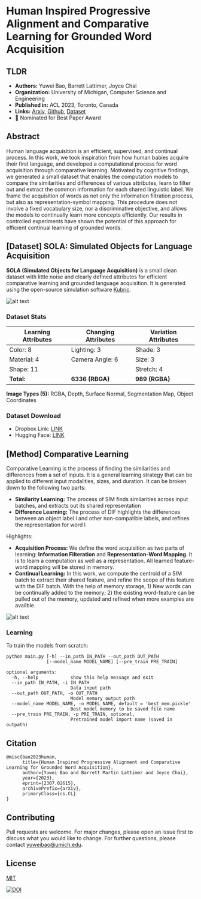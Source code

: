 # Human Inspired Progressive Alignment and Comparative Learning for Grounded Word Acquisition

## TLDR

- **Authors:** Yuwei Bao, Barrett Lattimer, Joyce Chai
- **Organization:** University of Michigan, Computer Science and Engineering
- **Published in:** ACL 2023, Toronto, Canada
- **Links:** [Arxiv](https://arxiv.org/abs/2307.02615), [Github](https://github.com/sled-group/Comparative-Learning/tree/main), [Dataset](https://www.dropbox.com/sh/irnw2jdw3vs9od9/AACB1SqQWeWE7hjJTfhTRhA5a?dl=0)
- :star2: Nominated for Best Paper Award




## Abstract
Human language acquisition is an efficient, supervised, and continual process. In this work, we took inspiration from how human babies acquire their first language, and developed a computational process for word acquisition through comparative learning. Motivated by cognitive findings, we generated a small dataset that enables the computation models to compare the similarities and differences of various attributes, learn to filter out and extract the common information for each shared linguistic label. We frame the acquisition of words as not only the information filtration process, but also as representation-symbol mapping. This procedure does not involve a fixed vocabulary size, nor a discriminative objective, and allows the models to continually learn more concepts efficiently. Our results in controlled experiments have shown the potential of this approach for efficient continual learning of grounded words.


## [Dataset] **SOLA**: **S**imulated **O**bjects for **L**anguage **A**cquisition

**SOLA (Simulated Objects for Language Acquisition)** is a small clean dataset with little noise and clearly defined attributes for efficient comparative learning and grounded language acquisition. It is generated using the open\-source simulation software [Kubric](https://github.com/google-research/kubric).

![alt text](https://github.com/sled-group/Comparative-Learning/blob/main/assets/dataset_figure.png)


### Dataset Stats

|Learning Attributes  |Changing Attributes |Variation Attributes |
| ------------- | ------------- | ------------- |
| Color: 8 | Lighting: 3  | Shade: 3 |
| Material: 4  | Camera Angle: 6  | Size: 3 |
| Shape: 11 | |Stretch: 4|
|**Total:**| **6336 (RBGA)** | **989 (RGBA)**|


**Image Types (5):** RGBA, Depth, Surface Normal, Segmentation Map, Object Coordinates


### Dataset Download

- Dropbox Link: [LINK](https://www.dropbox.com/sh/irnw2jdw3vs9od9/AACB1SqQWeWE7hjJTfhTRhA5a?dl=0)
- Hugging Face: [LINK](https://huggingface.co/datasets/sled-umich/SOLA)


## [Method] **Comparative Learning**

Comparative Learning is the process of finding the similarities and differences from a set of inputs. It is a general learning strategy that can be applied to different input modalities, sizes, and duration. It can be broken down to the following two parts:
- **Similarity Learning:** The process of SIM finds similarities across input batches, and extracts out its shared representation 
- **Difference Learning:** The process of DIF highlights the differences between an object label l and other non-compatible labels, and refines the representation for word l

Highlights:
- **Acquisition Process:** We define the word acquisition as two parts of learning: **Information Filteration** and **Representation-Word Mapping**. It is to learn a computation as well as a representation. All learned feature-word mapping will be stored in memory.
- **Continual Learning:** In this work, we compute the centroid of a SIM batch to extract their shared feature, and refine the scope of this feature with the DIF batch. With the help of memory storage, 1) New words can be continually added to the memory; 2) the existing word-feature can be pulled out of the memory, updated and refined when more examples are availble. 

![alt text](https://github.com/sled-group/Comparative-Learning/blob/main/assets/pipeline.png)


### Learning
To train the models from scratch:
```
python main.py [-h] --in_path IN_PATH --out_path OUT_PATH
               [--model_name MODEL_NAME] [--pre_train PRE_TRAIN]

optional arguments:
  -h, --help            show this help message and exit
  --in_path IN_PATH, -i IN_PATH
                        Data input path
  --out_path OUT_PATH, -o OUT_PATH
                        Model memory output path
  --model_name MODEL_NAME, -n MODEL_NAME, default = 'best_mem.pickle'
                        Best model memory to be saved file name
  --pre_train PRE_TRAIN, -p PRE_TRAIN, optional,
                        Pretrained model import name (saved in outpath)
 ```



## Citation
```
@misc{bao2023human,
      title={Human Inspired Progressive Alignment and Comparative Learning for Grounded Word Acquisition}, 
      author={Yuwei Bao and Barrett Martin Lattimer and Joyce Chai},
      year={2023},
      eprint={2307.02615},
      archivePrefix={arXiv},
      primaryClass={cs.CL}
}
```

## Contributing
Pull requests are welcome. For major changes, please open an issue first to discuss what you would like to change. For further questions, please contact yuweibao@umich.edu.


## License
[MIT](https://choosealicense.com/licenses/mit/)

[![DOI](https://zenodo.org/badge/326563198.svg)](https://zenodo.org/badge/latestdoi/326563198)

